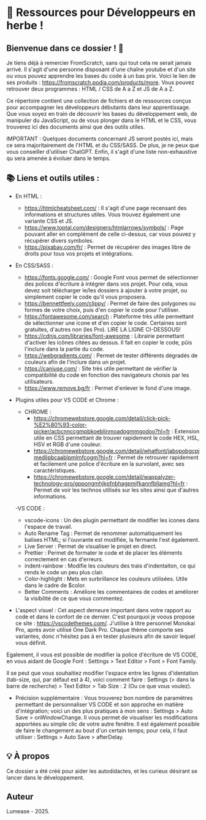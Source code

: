 # 📁 Ressources pour Développeurs en herbe !

## Bienvenue dans ce dossier ! 🚀

Je tiens déjà à remercier FromScratch, sans qui tout cela ne serait jamais arrivé. Il s'agit d'une personne disposant d'une chaîne youtube et d'un site ou vous pouvez apprendre les bases du code à un bas prix.
Voici le lien de ses produits : https://fromscratch.podia.com/products/more. 
Vous pouvez retrouver deux programmes : HTML / CSS de A a Z et JS de A a Z. 

Ce répertoire contient une collection de fichiers et de ressources conçus pour accompagner les développeurs débutants dans leur apprentissage. 
Que vous soyez en train de découvrir les bases du développement web, de manipuler du JavaScript, ou de vous plonger dans le HTML et le CSS, vous trouverez ici des documents ainsi que des outils utiles.

IMPORTANT : Quelques documents concernant JS seront postés ici, mais ce sera majoritairement de l'HTML et du CSS/SASS. De plus, je ne peux que vous conseiller d'utiliser ChatGPT. Enfin, il s'agit d'une liste non-exhaustive qu sera amenée à évoluer dans le temps. 

## 📚 Liens et outils utiles :

- En HTML :
  - https://htmlcheatsheet.com/ : Il s'agit d'une page recensant des informations et structures utiles. Vous trouvez également une variante CSS et JS.
  - https://www.toptal.com/designers/htmlarrows/symbols/ : Page pouvant aller en complément de celle ci-dessus, car vous pouvez y récupérer divers symboles.
  - https://pixabay.com/fr/ : Permet de récupérer des images libre de droits pour tous vos projets et intégrations. 

- En CSS/SASS :
  - https://fonts.google.com/ : Google Font vous permet de sélectionner des polices d'écriture à intégrer dans vos projet. Pour cela, vous devez soit télécharger le/les dossiers à ajouter à votre projet, ou simplement copier le code qu'il vous proposera. 
  - https://bennettfeely.com/clippy/ : Permet de faire des polygones ou formes de votre choix, puis d'en copier le code pour l'utiliser.
  - https://fontawesome.com/search : Plateforme très utile permettant de sélectionner une icone et d'en copier le code. Certaines sont gratuites, d'autres non (les Pro). LIRE LA LIGNE CI-DESSOUS!
  - https://cdnjs.com/libraries/font-awesome : Librairie permettant d'activer les icônes citées au dessus. Il fait en copier le code, pûis l'inclure dans la partie <head> du code.
  - https://webgradients.com/ : Permet de tester différents dégradés de couleurs afin de l'inclure dans un projet. 
  - https://caniuse.com/ : Site très utile permettant de vérifier la compatibilité du code en fonction des navigateurs choisis par les utilisateurs.
  - https://www.remove.bg/fr : Permet d'enlever le fond d'une image. 

- Plugins utiles pour VS CODE et Chrome :
  
  - CHROME :
    - https://chromewebstore.google.com/detail/click-pick-%E2%80%93-color-picker/acbcnnccgmpbkoeblinmoadogmmgodoo?hl=fr : Extension utile en CSS permettant de trouver rapidement le code HEX, HSL, HSV et RGB d'une couleur.
    - https://chromewebstore.google.com/detail/whatfont/jabopobgcpjmedljpbcaablpmlmfcogm?hl=fr : Permet de retrouver rapidement et facilement une police d'écriture en la survolant, avec ses caractéristiques.
    - https://chromewebstore.google.com/detail/wappalyzer-technology-pro/gppongmhjkpfnbhagpmjfkannfbllamg?hl=fr  : Permet de voir les technos utilisés sur les sites ainsi que d'autres informations.

  -VS CODE :
    - vscode-icons : Un des plugin permettant de modifier les icones dans l'espace de travail.
    - Auto Rename Tag : Permet de renommer automatiquement les balises HTML;  si l'ouvrante est modifiée, la fermante l'est également.
    - Live Server : Permet de visualiser le projet en direct.
    - Prettier : Permet de formater le code et de placer les éléments correctement en cas d'erreurs.
    - indent-rainbow : Modifie les couleurs des trais d'indentaiton, ce qui rends le code un peu plus clair.
    - Color-highlight : Mets en surbrillance les couleurs utilisées. Utile dans le cadre de $color.
    - Better Comments : Améliore les commentaires de codes et améliorer la visibilité de ce que vous commentez.

- L'aspect visuel :
Cet aspect demeure important dans votre rapport au code et dans le confort de ce dernier. C'est pourquoi je voous propose ce site : https://vscodethemes.com/.
J'utilise à titre personnel Monokai Pro, après avoir utilisé One Dark Pro. Chaque thème comporte ses variantes, donc n'hésitez pas à en tester plusieurs afin de savoir lequel vous définit.

Egalement, il vous est possible de modifier la police d'écriture de VS CODE, en vous aidant de Google Font : Settings > Text Editor > Font > Font Family.

Il se peut que vous souhaitiez modifier l'espace entre les lignes d'identation (tab-size, qui, par défaut est à 4), voici comment faire : Settings (> dans la barre de recherche) > Text Editor > Tab Size : 2 (Ou ce que vous voulez).

- Précision supplémentaire :
Vous trouverez bon nombre de paramètres permettant de personnaliser VS CODE et son approche en matière d'intégration; voici un des plus pratiques à mon sens : Settings > Auto Save > onWindowChange.
Il vous permet de visualiser les modifications apportées au simple clic de votre autre fenêtre. Il est également possible de faire le changement au bout d'un certain temps; pour cela, il faut utiliser : Settings > Auto Save > afterDelay.

## 💡 À propos

Ce dossier a été créé pour aider les autodidactes, et les curieux désirant se lancer dans le développement. 

## Auteur

Lumease - 2025.

